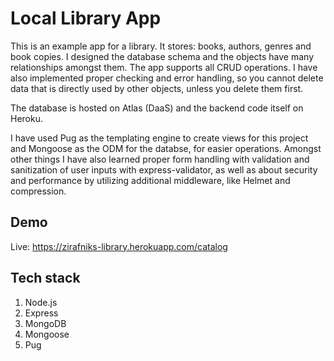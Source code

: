 # Local Library App
This is an example app for a library. It stores: books, authors, genres and book copies. I designed the database schema and the objects have many relationships amongst them. The app supports all CRUD operations. I have also implemented proper checking and error handling, so you cannot delete data that is directly used by other objects, unless you delete them first.

The database is hosted on Atlas (DaaS) and the backend code itself on Heroku.

I have used Pug as the templating engine to create views for this project and Mongoose as the ODM for the databse, for easier operations. Amongst other things I have also learned proper form handling with validation and sanitization of user inputs with express-validator, as well as about security and performance by utilizing additional middleware, like Helmet and compression.

## Demo
Live: https://zirafniks-library.herokuapp.com/catalog

## Tech stack
1. Node.js
2. Express
3. MongoDB
4. Mongoose
5. Pug